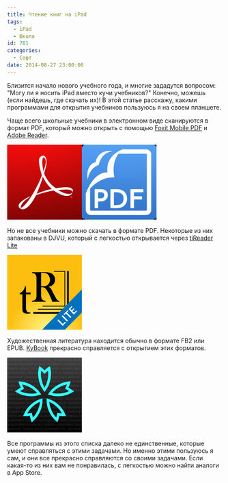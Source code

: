 ```yaml
---
title: Чтение книг на iPad
tags:
  - iPad
  - Школа
id: 781
categories:
  - Софт
date: 2014-08-27 23:00:00
---
```


Близится начало нового учебного года, и многие зададутся вопросом: "Могу ли я носить iPad вместо кучи учебников?" Конечно, можешь (если найдешь, где скачать их)! В этой статье расскажу, какими программами для открытия учебников пользуюсь я на своем планшете. <!--more-->

Чаще всего школьные учебники в электронном виде сканируются в формат PDF, который можно открыть с помощью [Foxit Mobile PDF](https://itunes.apple.com/ru/app/foxit-mobile-pdf/id507040546?mt=8) и [Adobe Reader](https://itunes.apple.com/ru/app/adobe-reader/id469337564?mt=8). 

[![Foxit Mobile PDF](/content/2014/08/mzl.ybabuyqp.175x175-75.jpg "Foxit Mobile PDF")](https://itunes.apple.com/ru/app/foxit-mobile-pdf/id507040546?mt=8)[![Adobe Reader](/content/2014/08/mzl.gwitmlel.175x175-75.jpg "Adobe Reader")](https://itunes.apple.com/ru/app/adobe-reader/id469337564?mt=8)

Но не все учебники можно скачать в формате PDF. Некоторые из них запакованы в DJVU, который с легкостью открывается через [tiReader Lite](https://itunes.apple.com/ru/app/tireader-lite/id688254749?mt=8)

[![tiReader Lite](/content/2014/08/mzl.tjiflpja.175x175-75.jpg "tiReader Lite")](https://itunes.apple.com/ru/app/tireader-lite/id688254749?mt=8)

Художественная литература находится обычно в формате FB2 или EPUB. [KyBook](https://itunes.apple.com/ru/app/kybook-citalka/id673027171?mt=8) прекрасно справляется с открытием этих форматов.

[![KyBook](/content/2014/08/mzl.vwidoype.175x175-75.jpg "KyBook")](https://itunes.apple.com/ru/app/kybook-citalka/id673027171?mt=8)

Все программы из этого списка далеко не единственные, которые умеют справляться с этими задачами. Но именно этими пользуюсь я сам, и они все прекрасно справляются со своими задачами. Если какая-то из них вам не понравилась, с легкостью можно найти аналоги в App Store.